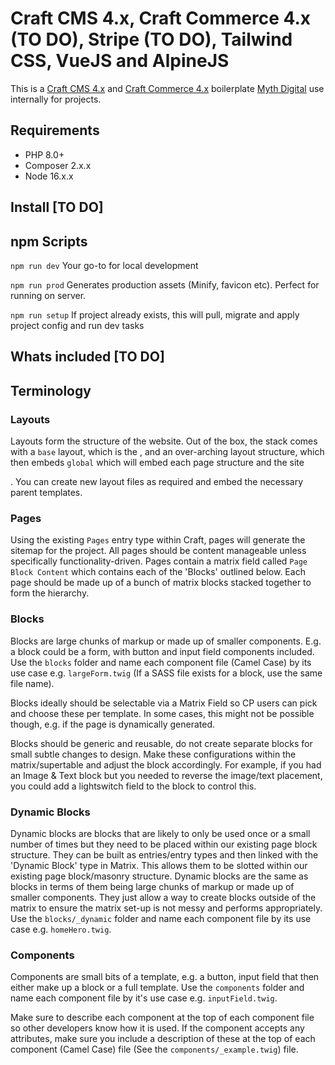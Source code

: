 # Craft CMS 4.x, Craft Commerce 4.x (TO DO), Stripe (TO DO), Tailwind CSS, VueJS and AlpineJS

This is a [Craft CMS 4.x](https://github.com/craftcms/cms) and [Craft Commerce 4.x](https://github.com/craftcms/commerce) boilerplate [Myth Digital](https://myth.digital) use internally for projects.

## Requirements

- PHP 8.0+
- Composer 2.x.x
- Node 16.x.x

## Install [TO DO]

## npm Scripts

`npm run dev`
Your go-to for local development

`npm run prod`
Generates production assets (Minify, favicon etc). Perfect for running on server.

`npm run setup`
If project already exists, this will pull, migrate and apply project config and run dev tasks


## Whats included [TO DO]

## Terminology

### Layouts
Layouts form the structure of the website. Out of the box, the stack comes with a `base` layout, which is the <html>, <head> and an over-arching layout structure, which then embeds `global` which will embed each page structure and the site <main>. You can create new layout files as required and embed the necessary parent templates.

### Pages
Using the existing `Pages` entry type within Craft, pages will generate the sitemap for the project. All pages should be content manageable unless specifically functionality-driven. Pages contain a matrix field called `Page Block Content` which contains each of the 'Blocks' outlined below. Each page should be made up of a bunch of matrix blocks stacked together to form the hierarchy.

### Blocks
Blocks are large chunks of markup or made up of smaller components. E.g. a block could be a form, with button and input field components included. Use the `blocks` folder and name each component file (Camel Case) by its use case e.g. `largeForm.twig` (If a SASS file exists for a block, use the same file name).

Blocks ideally should be selectable via a Matrix Field so CP users can pick and choose these per template. In some cases, this might not be possible though, e.g. if the page is dynamically generated.

Blocks should be generic and reusable, do not create separate blocks for small subtle changes to design. Make these configurations within the matrix/supertable and adjust the block accordingly. For example, if you had an Image & Text block but you needed to reverse the image/text placement, you could add a lightswitch field to the block to control this.

### Dynamic Blocks
Dynamic blocks are blocks that are likely to only be used once or a small number of times but they need to be placed within our existing page block structure. They can be built as entries/entry types and then linked with the 'Dynamic Block' type in Matrix. This allows them to be slotted within our existing page block/masonry structure. Dynamic blocks are the same as blocks in terms of them being large chunks of markup or made up of smaller components. They just allow a way to create blocks outside of the matrix to ensure the matrix set-up is not messy and performs appropriately. Use the `blocks/_dynamic` folder and name each component file by its use case e.g. `homeHero.twig`.

### Components
Components are small bits of a template, e.g. a button, input field that then either make up a block or a full template. Use the `components` folder and name each component file by it's use case e.g. `inputField.twig`.

Make sure to describe each component at the top of each component file so other developers know how it is used. If the component accepts any attributes, make sure you include a description of these at the top of each component (Camel Case) file (See the `components/_example.twig`) file.
